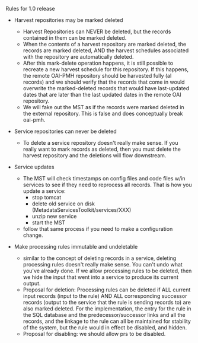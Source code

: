Rules for 1.0 release
  * Harvest repositories may be marked deleted
    * Harvest Repositories can NEVER be deleted, but the records contained in them can be marked deleted.
    * When the contents of a harvest repository are marked deleted, the records are marked deleted, AND the harvest schedules associated with the repository are automatically deleted.
    * After this mark-delete operation happens, it is still possible to recreate a new harvest schedule for this repository.  If this happens, the remote OAI-PMH repository should be harvested fully (al records) and we should verify that the records that come in would overwrite the marked-deleted records that would have last-updated dates that are later than the last updated dates in the remote OAI repository.
    * We will fake out the MST as if the records were marked deleted in the external repository.  This is false and does conceptually break oai-pmh.

  * Service repositories can never be deleted
    * To delete a service repository doesn't really make sense.  If you really want to mark records as deleted, then you must delete the harvest repository and the deletions will flow downstream.
  * Service updates
    * The MST will check timestamps on config files and code files w/in services to see if they need to reprocess all records.  That is how you update a service:
      * stop tomcat
      * delete old service on disk (MetadataServicesToolkit/services/XXX)
      * unzip new service
      * start the MST
    * follow that same process if you need to make a configuration change.
  * Make processing rules immutable and undeletable
    * similar to the concept of deleting records in a service, deleting processing rules doesn't really make sense.  You can't undo what you've already done.  If we allow processing rules to be deleted, then we hide the input that went into a service to produce its current output.
    * Proposal for deletion: Processing rules can be deleted if ALL current input records (input to the rule) AND ALL corresponding successor records (output to the service that the rule is sending records to) are also marked deleted. For the implementation, the entry for the rule in the SQL database and the predecessor/successor links and all the records, and the linkage to the rule can all be maintained for stability of the system, but the rule would in effect be disabled, and hidden.
    * Proposal for disabling: we should allow prs to be disabled.